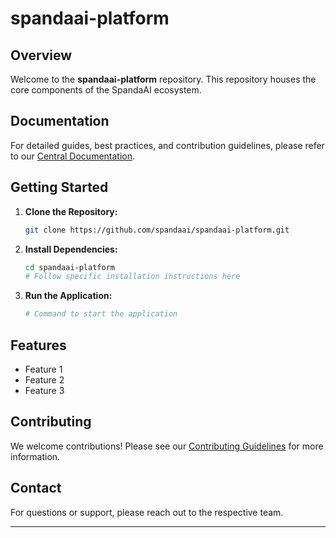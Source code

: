 # spandaai-platform

## Overview

Welcome to the **spandaai-platform** repository. This repository houses the core components of the SpandaAI ecosystem.

## Documentation

For detailed guides, best practices, and contribution guidelines, please refer to our [Central Documentation](https://github.com/spandaai/spandaai-docs).

## Getting Started

1. **Clone the Repository:**

   ```bash
   git clone https://github.com/spandaai/spandaai-platform.git
   ```

2. **Install Dependencies:**

   ```bash
   cd spandaai-platform
   # Follow specific installation instructions here
   ```

3. **Run the Application:**

   ```bash
   # Command to start the application
   ```

## Features

- Feature 1
- Feature 2
- Feature 3

## Contributing

We welcome contributions! Please see our [Contributing Guidelines](https://github.com/spandaai/spandaai-docs/blob/main/Contributing/README.md) for more information.

## Contact

For questions or support, please reach out to the respective team.

---